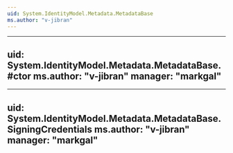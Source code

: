 ```yaml
---
uid: System.IdentityModel.Metadata.MetadataBase
ms.author: "v-jibran"
---
```


---
uid: System.IdentityModel.Metadata.MetadataBase.#ctor
ms.author: "v-jibran"
manager: "markgal"
---

---
uid: System.IdentityModel.Metadata.MetadataBase.SigningCredentials
ms.author: "v-jibran"
manager: "markgal"
---
